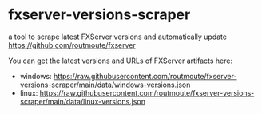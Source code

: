 # fxserver-versions-scraper
a tool to scrape latest FXServer versions and automatically update https://github.com/routmoute/fxserver

You can get the latest versions and URLs of FXServer artifacts here:
- windows: https://raw.githubusercontent.com/routmoute/fxserver-versions-scraper/main/data/windows-versions.json
- linux: https://raw.githubusercontent.com/routmoute/fxserver-versions-scraper/main/data/linux-versions.json
